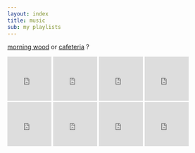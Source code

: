 ```yaml
---
layout: index
title: music
sub: my playlists
---
```


[morning wood](https://www.noisli.com/get_combo_by_link/eUfDi30QtaPqBfG)
or [cafeteria](https://www.noisli.com/get_combo_by_link/2PFXl5B3cwFZFvk)
?

<iframe width="100" height="100" src="https://www.youtube.com/embed/videoseries?list=PL4YcTg3NoVyPLiZjWUAcnOCCGlrrOU63V" frameborder="0" allowfullscreen></iframe>
<iframe width="100" height="100" src="https://www.youtube.com/embed/videoseries?list=PL4YcTg3NoVyM5imO36u7XIdU37U9nnMZh" frameborder="0" allowfullscreen></iframe>
<iframe width="100" height="100" src="https://www.youtube.com/embed/videoseries?list=PL4YcTg3NoVyNCFgAHhkxAywjzUsVjssqb" frameborder="0" allowfullscreen></iframe>
<iframe width="100" height="100" src="https://www.youtube.com/embed/videoseries?list=PL4YcTg3NoVyNlrBeOnPsAx9Z8z5MbQqSG" frameborder="0" allowfullscreen></iframe>
<iframe width="100" height="100" src="https://www.youtube.com/embed/videoseries?list=PL4YcTg3NoVyMT6cRnJUkk_m2R8MJUp7F9" frameborder="0" allowfullscreen></iframe>
<iframe width="100" height="100" src="https://www.youtube.com/embed/videoseries?list=PL4YcTg3NoVyM864ATpVGAj_r7LBkHx0ag" frameborder="0" allowfullscreen></iframe>
<iframe width="100" height="100" src="https://www.youtube.com/embed/hDhTqF3_JWs" frameborder="0" allowfullscreen></iframe>
<iframe width="100" height="100" src="https://www.youtube.com/embed/PT2_F-1esPk?list=PLMC9KNkIncKtPzgY-5rmhvj7fax8fdxoj" frameborder="0" allowfullscreen></iframe>